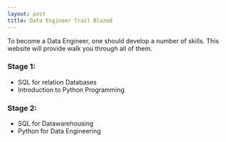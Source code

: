 ```yaml
---
layout: post
title: Data Engineer Trail Blazed
---
```


To become a Data Engineer, one should develop a number of skills. This website will provide walk you through all of them.
<h3> Stage 1:</h3>
<ul>
  <li>SQL for relation Databases</li>
  <li>Introduction to Python Programming</li>
  </ul>
  <h3> Stage 2:</h3>
<ul>
  <li>SQL for Datawarehousing</li>
  <li>Python for Data Engineering</li>
  </ul>


